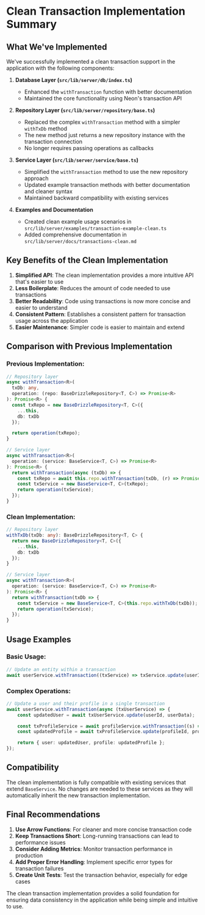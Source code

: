 # Clean Transaction Implementation Summary

## What We've Implemented

We've successfully implemented a clean transaction support in the application with the following components:

1. **Database Layer (`src/lib/server/db/index.ts`)**
   - Enhanced the `withTransaction` function with better documentation
   - Maintained the core functionality using Neon's transaction API

2. **Repository Layer (`src/lib/server/repository/base.ts`)**
   - Replaced the complex `withTransaction` method with a simpler `withTxDb` method
   - The new method just returns a new repository instance with the transaction connection
   - No longer requires passing operations as callbacks

3. **Service Layer (`src/lib/server/service/base.ts`)**
   - Simplified the `withTransaction` method to use the new repository approach
   - Updated example transaction methods with better documentation and cleaner syntax
   - Maintained backward compatibility with existing services

4. **Examples and Documentation**
   - Created clean example usage scenarios in `src/lib/server/examples/transaction-example-clean.ts`
   - Added comprehensive documentation in `src/lib/server/docs/transactions-clean.md`

## Key Benefits of the Clean Implementation

1. **Simplified API**: The clean implementation provides a more intuitive API that's easier to use
2. **Less Boilerplate**: Reduces the amount of code needed to use transactions
3. **Better Readability**: Code using transactions is now more concise and easier to understand
4. **Consistent Pattern**: Establishes a consistent pattern for transaction usage across the application
5. **Easier Maintenance**: Simpler code is easier to maintain and extend

## Comparison with Previous Implementation

### Previous Implementation:

```typescript
// Repository layer
async withTransaction<R>(
  txDb: any,
  operation: (repo: BaseDrizzleRepository<T, C>) => Promise<R>
): Promise<R> {
  const txRepo = new BaseDrizzleRepository<T, C>({
    ...this,
    db: txDb
  });

  return operation(txRepo);
}

// Service layer
async withTransaction<R>(
  operation: (service: BaseService<T, C>) => Promise<R>
): Promise<R> {
  return withTransaction(async (txDb) => {
    const txRepo = await this.repo.withTransaction(txDb, (r) => Promise.resolve(r));
    const txService = new BaseService<T, C>(txRepo);
    return operation(txService);
  });
}
```

### Clean Implementation:

```typescript
// Repository layer
withTxDb(txDb: any): BaseDrizzleRepository<T, C> {
  return new BaseDrizzleRepository<T, C>({
    ...this,
    db: txDb
  });
}

// Service layer
async withTransaction<R>(
  operation: (service: BaseService<T, C>) => Promise<R>
): Promise<R> {
  return withTransaction(txDb => {
    const txService = new BaseService<T, C>(this.repo.withTxDb(txDb));
    return operation(txService);
  });
}
```

## Usage Examples

### Basic Usage:

```typescript
// Update an entity within a transaction
await userService.withTransaction((txService) => txService.update(userId, userData));
```

### Complex Operations:

```typescript
// Update a user and their profile in a single transaction
await userService.withTransaction(async (txUserService) => {
	const updatedUser = await txUserService.update(userId, userData);

	const txProfileService = await profileService.withTransaction((s) => Promise.resolve(s));
	const updatedProfile = await txProfileService.update(profileId, profileData);

	return { user: updatedUser, profile: updatedProfile };
});
```

## Compatibility

The clean implementation is fully compatible with existing services that extend `BaseService`. No changes are needed to these services as they will automatically inherit the new transaction implementation.

## Final Recommendations

1. **Use Arrow Functions**: For cleaner and more concise transaction code
2. **Keep Transactions Short**: Long-running transactions can lead to performance issues
3. **Consider Adding Metrics**: Monitor transaction performance in production
4. **Add Proper Error Handling**: Implement specific error types for transaction failures
5. **Create Unit Tests**: Test the transaction behavior, especially for edge cases

The clean transaction implementation provides a solid foundation for ensuring data consistency in the application while being simple and intuitive to use.
